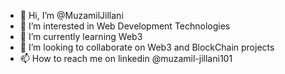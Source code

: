 - 👋 Hi, I’m @MuzamilJillani
- 👀 I’m interested in Web Development Technologies
- 🌱 I’m currently learning Web3
- 💞️ I’m looking to collaborate on Web3 and BlockChain projects
- 📫 How to reach me on linkedin @muzamil-jillani101

<!---
MuzamilJillani/MuzamilJillani is a ✨ special ✨ repository because its `README.md` (this file) appears on your GitHub profile.
You can click the Preview link to take a look at your changes.
--->
